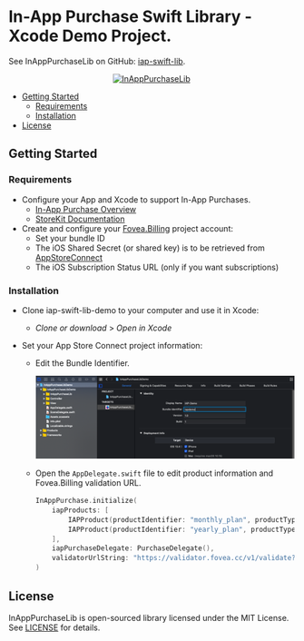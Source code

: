 # In-App Purchase Swift Library - Xcode Demo Project.
See InAppPurchaseLib on GitHub: [iap-swift-lib](https://github.com/iridescent-dev/iap-swift-lib).

<p align="center">
  <a href="https://github.com/iridescent-dev/iap-swift-lib">
    <img src="https://github.com/iridescent-dev/iap-swift-lib/blob/master/InAppPurchaseLib.png" width="640" title="InAppPurchaseLib">
  </a>
</p>

- [Getting Started](#getting-started)
  - [Requirements](#requirements)
  - [Installation](#installation)
- [License](#license)


## Getting Started

### Requirements
* Configure your App and Xcode to support In-App Purchases.
  * [In-App Purchase Overview](https://developer.apple.com/in-app-purchase)
  * [StoreKit Documentation](https://developer.apple.com/documentation/storekit/in-app_purchase)
* Create and configure your [Fovea.Billing](https://billing.fovea.cc) project account:
  * Set your bundle ID
  * The iOS Shared Secret (or shared key) is to be retrieved from [AppStoreConnect](https://appstoreconnect.apple.com/)
  * The iOS Subscription Status URL (only if you want subscriptions)


### Installation
* Clone iap-swift-lib-demo to your computer and use it in Xcode:
  * *Clone or download* > *Open in Xcode*
  
* Set your App Store Connect project information:
  * Edit the Bundle Identifier.
    <p align="center">
      <img src="screenshot.png" width="640" title="screenshot">
    </p>
  * Open the `AppDelegate.swift` file to edit product information and Fovea.Billing validation URL.
  
    ``` swift
    InAppPurchase.initialize(
        iapProducts: [
            IAPProduct(productIdentifier: "monthly_plan", productType: .autoRenewableSubscription),
            IAPProduct(productIdentifier: "yearly_plan", productType: .autoRenewableSubscription)
        ],
        iapPurchaseDelegate: PurchaseDelegate(),
        validatorUrlString: "https://validator.fovea.cc/v1/validate?appName=iapdemo&apiKey=12345678"
    )
    ```


## License
InAppPurchaseLib is open-sourced library licensed under the MIT License. See [LICENSE](LICENSE) for details.
